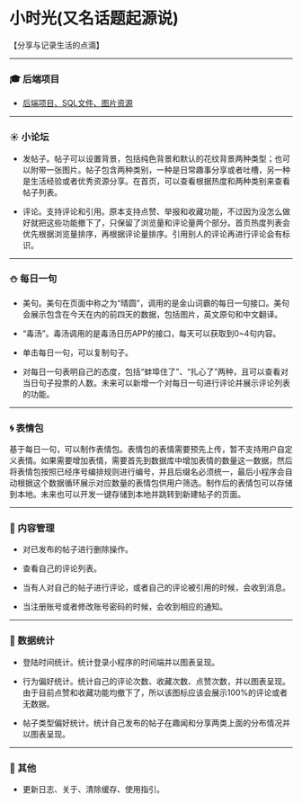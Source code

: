 # 小时光(又名话题起源说)

【分享与记录生活的点滴】

---

### :mortar_board: 后端项目

- [后端项目、SQL文件、图片资源](https://github.com/quarkape/tinytime_backend)

---

### :sunny: 小论坛

- 发帖子。帖子可以设置背景，包括纯色背景和默认的花纹背景两种类型；也可以附带一张图片。帖子包含两种类别，一种是日常趣事分享或者吐槽，另一种是生活经验或者优秀资源分享。在首页，可以查看根据热度和两种类别来查看帖子列表。

- 评论。支持评论和引用。原本支持点赞、举报和收藏功能，不过因为没怎么做好就把这些功能撤下了，只保留了浏览量和评论量两个部分。首页热度列表会优先根据浏览量排序，再根据评论量排序。引用别人的评论再进行评论会有标识。

---

### :snowman: 每日一句

- 美句。美句在页面中称之为“晴圆”，调用的是金山词霸的每日一句接口。美句会展示包含在今天在内的前四天的数据，包括图片，英文原句和中文翻译。

- “毒汤”。毒汤调用的是毒汤日历APP的接口，每天可以获取到0~4句内容。

- 单击每日一句，可以复制句子。

- 对每日一句表明自己的态度，包括“蚌埠住了”、“扎心了”两种，且可以查看对当日句子投票的人数。未来可以新增一个对每日一句进行评论并展示评论列表的功能。

---

### :cyclone: 表情包

基于每日一句，可以制作表情包。表情包的表情需要预先上传，暂不支持用户自定义表情。如果需要增加表情，需要首先到数据库中增加表情的数量这一数据，然后将表情包按照已经序号编排规则进行编号，并且后缀名必须统一，最后小程序会自动根据这个数据循环展示对应数量的表情包供用户筛选。制作后的表情包可以存储到本地。未来也可以开发一键存储到本地并跳转到新建帖子的页面。

---

### :ocean: 内容管理

- 对已发布的帖子进行删除操作。

- 查看自己的评论列表。

- 当有人对自己的帖子进行评论，或者自己的评论被引用的时候，会收到消息。

- 当注册账号或者修改账号密码的时候，会收到相应的通知。

---

### :foggy: 数据统计

- 登陆时间统计。统计登录小程序的时间端并以图表呈现。

- 行为偏好统计。统计自己的评论次数、收藏次数、点赞次数，并以图表呈现。由于目前点赞和收藏功能均撤下了，所以该图标应该会展示100%的评论或者无数据。

- 帖子类型偏好统计。统计自己发布的帖子在趣闻和分享两类上面的分布情况并以图表呈现。

---

### :penguin: 其他

- 更新日志、关于、清除缓存、使用指引。


